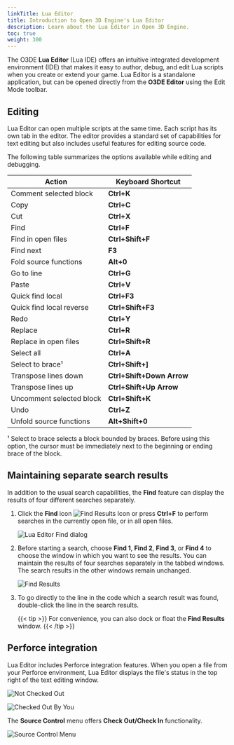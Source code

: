 ```yaml
---
linkTitle: Lua Editor
title: Introduction to Open 3D Engine's Lua Editor
description: Learn about the Lua Editor in Open 3D Engine.
toc: true
weight: 300
---
```


The O3DE **Lua Editor** (Lua IDE) offers an intuitive integrated development environment (IDE) that makes it easy to author, debug, and edit Lua scripts when you create or extend your game. Lua Editor is a standalone application, but can be opened directly from the **O3DE Editor** using the Edit Mode toolbar.

## Editing 

Lua Editor can open multiple scripts at the same time. Each script has its own tab in the editor. The editor provides a standard set of capabilities for text editing but also includes useful features for editing source code.

The following table summarizes the options available while editing and debugging.

| **Action** | **Keyboard Shortcut** |
| --- | --- |
| Comment selected block | **Ctrl+K** |
| Copy | **Ctrl+C** |
| Cut | **Ctrl+X** |
| Find | **Ctrl+F** |
| Find in open files | **Ctrl+Shift+F** |
| Find next | **F3** |
| Fold source functions | **Alt+0** |
| Go to line | **Ctrl+G** |
| Paste | **Ctrl+V** |
| Quick find local | **Ctrl+F3** |
| Quick find local reverse | **Ctrl+Shift+F3** |
| Redo | **Ctrl+Y** |
| Replace | **Ctrl+R** |
| Replace in open files | **Ctrl+Shift+R** |
| Select all | **Ctrl+A** |
| Select to brace¹ | **Ctrl+Shift+]** |
| Transpose lines down | **Ctrl+Shift+Down Arrow** |
| Transpose lines up | **Ctrl+Shift+Up Arrow** |
| Uncomment selected block | **Ctrl+Shift+K** |
| Undo | **Ctrl+Z** |
| Unfold source functions | **Alt+Shift+0** |

¹ Select to brace selects a block bounded by braces. Before using this option, the cursor must be immediately next to the beginning or ending brace of the block.

## Maintaining separate search results 

In addition to the usual search capabilities, the **Find** feature can display the results of four different searches separately.

1. Click the **Find** icon ![Find Results Icon](/images/user-guide/scripting/lua/lua-editor-debugger-find-results-icon.png) or press **Ctrl+F** to perform searches in the currently open file, or in all open files.

    ![Lua Editor Find dialog](/images/user-guide/scripting/lua/lua-editor-debugger-find-dialogue.png)

1. Before starting a search, choose **Find 1**, **Find 2**, **Find 3**, or **Find 4** to choose the window in which you want to see the results. You can maintain the results of four searches separately in the tabbed windows. The search results in the other windows remain unchanged.

    ![Find Results](/images/user-guide/scripting/lua/lua-editor-debugger-find-results-window.png)

1. To go directly to the line in the code which a search result was found, double-click the line in the search results.

    {{< tip >}}
 For convenience, you can also dock or float the **Find Results** window.
    {{< /tip >}}

## Perforce integration 

Lua Editor includes Perforce integration features. When you open a file from your Perforce environment, Lua Editor displays the file's status in the top right of the text editing window.

![Not Checked Out](/images/user-guide/scripting/lua/lua-editor-debugger-p4-not-checked-out.png)

![Checked Out By You](/images/user-guide/scripting/lua/lua-editor-debugger-p4-checked-out-by-you.png)

The **Source Control** menu offers **Check Out/Check In** functionality.

![Source Control Menu](/images/user-guide/scripting/lua/lua-editor-debugger-check-out-icon.png)

